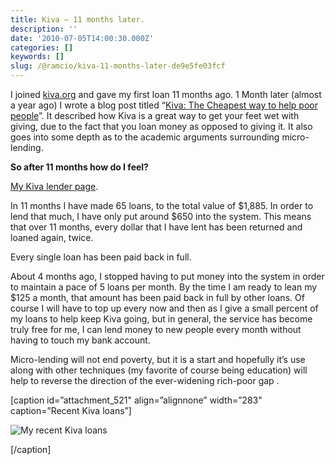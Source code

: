 ```yaml
---
title: Kiva — 11 months later.
description: ''
date: '2010-07-05T14:00:30.000Z'
categories: []
keywords: []
slug: /@ramcio/kiva-11-months-later-de9e5fe03fcf
---
```


I joined [kiva.org](http://kiva.org) and gave my first loan 11 months ago. 1 Month later (almost a year ago) I wrote a blog post titled “[Kiva: The Cheapest way to help poor people](http://andremalan.net/blog/2009/07/21/kiva-the-cheapest-way-to-help-poor-people/)”. It described how Kiva is a great way to get your feet wet with giving, due to the fact that you loan money as opposed to giving it. It also goes into some depth as to the academic arguments surrounding micro-lending.

**So after 11 months how do I feel?**

[My Kiva lender page](http://www.kiva.org/lender/andremalan).

In 11 months I have made 65 loans, to the total value of $1,885. In order to lend that much, I have only put around $650 into the system. This means that over 11 months, every dollar that I have lent has been returned and loaned again, twice.

Every single loan has been paid back in full.

About 4 months ago, I stopped having to put money into the system in order to maintain a pace of 5 loans per month. By the time I am ready to lean my $125 a month, that amount has been paid back in full by other loans. Of course I will have to top up every now and then as I give a small percent of my loans to help keep Kiva going, but in general, the service has become truly free for me, I can lend money to new people every month without having to touch my bank account.

Micro-lending will not end poverty, but it is a start and hopefully it’s use along with other techniques (my favorite of course being education) will help to reverse the direction of the ever-widening rich-poor gap .

\[caption id=”attachment\_521" align=”alignnone” width=”283" caption=”Recent Kiva loans”\]

![My recent Kiva loans](https://cdn-images-1.medium.com/max/800/0*hcZmlp9tq6qMelqC.)

\[/caption\]